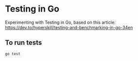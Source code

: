 # Testing in Go

Experimenting with Testing in Go, based on this article: <https://dev.to/hyperskill/testing-and-benchmarking-in-go-34en>

## To run tests

`go test`
